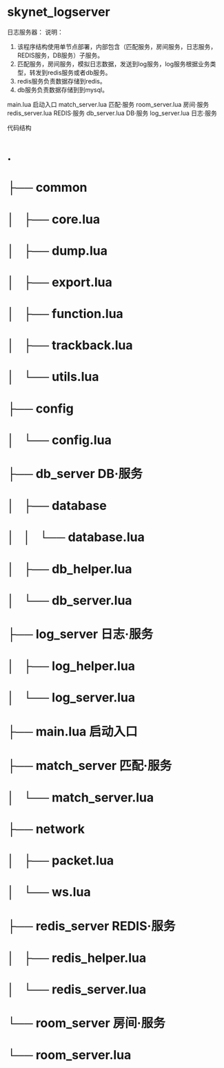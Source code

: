 # skynet_logserver
日志服务器：
说明：
1. 该程序结构使用单节点部署，内部包含（匹配服务，房间服务，日志服务，REDIS服务，DB服务）子服务。
2. 匹配服务，房间服务，模拟日志数据，发送到log服务，log服务根据业务类型，转发到redis服务或者db服务。
3. redis服务负责数据存储到redis。
4. db服务负责数据存储到到mysql。

main.lua            启动入口
match_server.lua    匹配·服务
room_server.lua     房间·服务
redis_server.lua    REDIS·服务
db_server.lua       DB·服务
log_server.lua      日志·服务

代码结构
# .
# ├── common
# │   ├── core.lua
# │   ├── dump.lua
# │   ├── export.lua
# │   ├── function.lua
# │   ├── trackback.lua
# │   └── utils.lua
# ├── config
# │   └── config.lua
# ├── db_server             DB·服务
# │   ├── database
# │   │   └── database.lua
# │   ├── db_helper.lua
# │   └── db_server.lua
# ├── log_server            日志·服务
# │   ├── log_helper.lua
# │   └── log_server.lua
# ├── main.lua              启动入口
# ├── match_server          匹配·服务
# │   └── match_server.lua
# ├── network
# │   ├── packet.lua
# │   └── ws.lua
# ├── redis_server          REDIS·服务
# │   ├── redis_helper.lua
# │   └── redis_server.lua
# └── room_server           房间·服务
#     └── room_server.lua